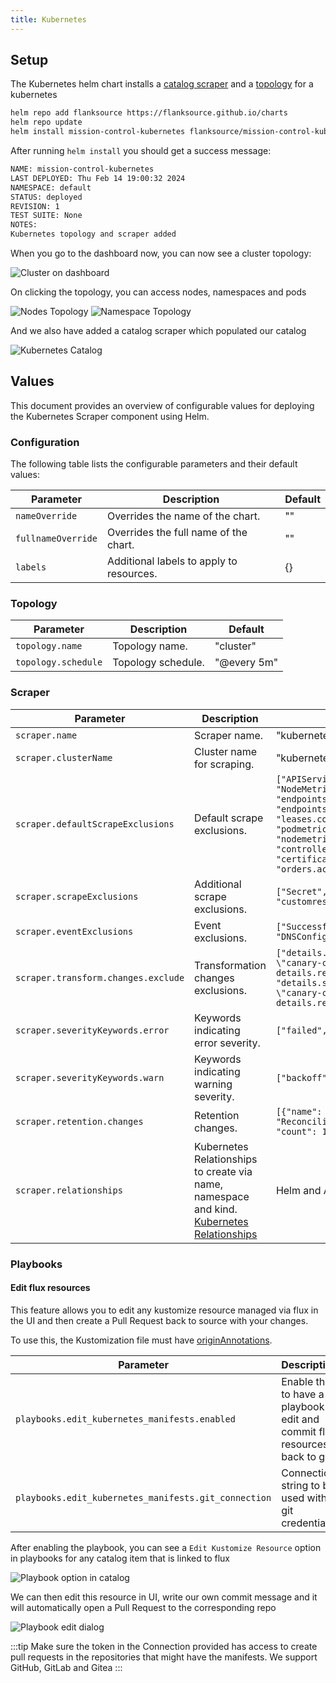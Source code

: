 ```yaml
---
title: Kubernetes
---
```


## Setup

The Kubernetes helm chart installs a [catalog scraper](/config-db/scrapers/kubernetes) and a [topology](/topology/examples/kubernetes) for a kubernetes

```sh
helm repo add flanksource https://flanksource.github.io/charts
helm repo update
helm install mission-control-kubernetes flanksource/mission-control-kubernetes
```

After running `helm install` you should get a success message:

```sh
NAME: mission-control-kubernetes
LAST DEPLOYED: Thu Feb 14 19:00:32 2024
NAMESPACE: default
STATUS: deployed
REVISION: 1
TEST SUITE: None
NOTES:
Kubernetes topology and scraper added
```

When you go to the dashboard now, you can now see a cluster topology:

![Cluster on dashboard](/img/kubernetes-registry-dashboard.png)

On clicking the topology, you can access nodes, namespaces and pods

![Nodes Topology](/img/kubernetes-registry-node-component.png)
![Namespace Topology](/img/kubernetes-registry-namespace-component.png)

And we also have added a catalog scraper which populated our catalog

![Kubernetes Catalog](/img/kubernetes-registry-catalog-scraper.png)

## Values

This document provides an overview of configurable values for deploying the Kubernetes Scraper component using Helm.

### Configuration

The following table lists the configurable parameters and their default values:

| Parameter | Description | Default |
| --- | --- | --- |
| `nameOverride` | Overrides the name of the chart. | "" |
| `fullnameOverride` | Overrides the full name of the chart. | "" |
| `labels` | Additional labels to apply to resources. | {} |

### Topology

| Parameter | Description | Default |
| --- | --- | --- |
| `topology.name` | Topology name. | "cluster" |
| `topology.schedule` | Topology schedule. | "@every 5m" |

### Scraper

| Parameter | Description | Default |
| --- | --- | --- |
| `scraper.name` | Scraper name. | "kubernetes" |
| `scraper.clusterName` | Cluster name for scraping. | "kubernetes" |
| `scraper.defaultScrapeExclusions` | Default scrape exclusions. | `["APIService", "PodMetrics", "NodeMetrics", "endpoints.discovery.k8s.io", "endpointslices.discovery.k8s.io", "leases.coordination.k8s.io", "podmetrics.metrics.k8s.io", "nodemetrics.metrics.k8s.io", "controllerrevision", "certificaterequest", "orders.acme.cert-manager.io"]` |
| `scraper.scrapeExclusions` | Additional scrape exclusions. | `["Secret", "customresourcedefinition"]` |
| `scraper.eventExclusions` | Event exclusions. | `["SuccessfulCreate", "Created", "DNSConfigForming"]` |
| `scraper.transform.changes.exclude` | Transformation changes exclusions. | `["details.source.component == \"canary-checker\" && details.reason == \"Failed\"", "details.source.component == \"canary-checker\" && details.reason == \"Succeeded\""]` |
| `scraper.severityKeywords.error` | Keywords indicating error severity. | `["failed", "error"]` |
| `scraper.severityKeywords.warn` | Keywords indicating warning severity. | `["backoff", "nodeoutofmemory"]` |
| `scraper.retention.changes` | Retention changes. | `[{"name": "ReconciliationSucceeded", "count": 10}]` |
| `scraper.relationships` | Kubernetes Relationships to create via name, namespace and kind. [Kubernetes Relationships](/config-db/scrapers/kubernetes#kubernetesrelationships) | Helm and Argo |


### Playbooks

#### Edit flux resources

This feature allows you to edit any kustomize resource managed via flux in the UI and then create a Pull Request back to source with your changes.

To use this, the Kustomization file must have [originAnnotations](https://kubectl.docs.kubernetes.io/references/kustomize/kustomization/buildmetadata/#origin-annotation).

| Parameter | Description | Schema | Default |
| --- | --- | --- | --- |
| `playbooks.edit_kubernetes_manifests.enabled` | Enable this to have a playbook to edit and commit flux resources back to git | bool | `false` |
| `playbooks.edit_kubernetes_manifests.git_connection` | Connection string to be used with git credentials | [Connection](/reference/connections/git) | `""` |

After enabling the playbook, you can see a `Edit Kustomize Resource` option in playbooks for any catalog item that is linked to flux

![Playbook option in catalog](/img/kubernetes-registry-playbook-edit-catalog-option.png)

We can then edit this resource in UI, write our own commit message and it will automatically open a Pull Request to the corresponding repo

![Playbook edit dialog](/img/kubernetes-registry-playbook-edit-catalog-dialog.png)

:::tip
Make sure the token in the Connection provided has access to create pull requests in the repositories that might have the manifests. We support GitHub, GitLab and Gitea
:::
